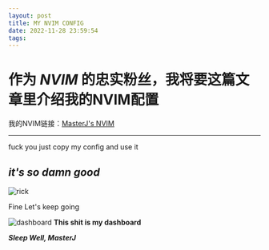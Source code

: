 ```yaml
---
layout: post
title: MY NVIM CONFIG
date: 2022-11-28 23:59:54
tags:
---
```

# 作为 _NVIM_ 的忠实粉丝，我将要这篇文章里介绍我的NVIM配置

我的NVIM链接：[MasterJ's NVIM](https://www.github.com/masterj122517/nvim)

___
fuck you 
just copy my config and use it 
## ___it's so damn good___ 
![rick](https://i.ebayimg.com/images/g/bAkAAOSwJhRhwRgJ/s-l500.png)

Fine Let's keep going  

![dashboard](https://files.catbox.moe/609453.png)
__This shit is my dashboard__   

___Sleep Well, MasterJ___
